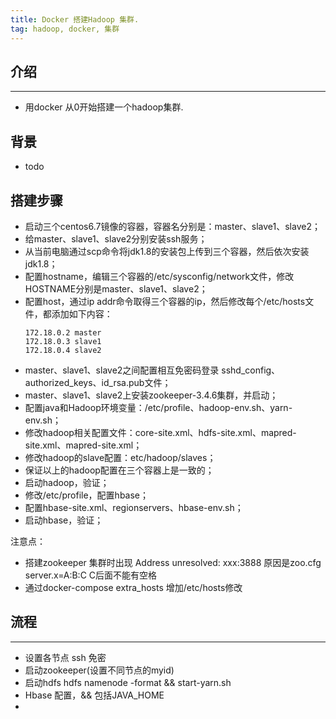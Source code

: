 ```yaml
---
title: Docker 搭建Hadoop 集群.
tag: hadoop, docker, 集群
---
```


## 介绍
---
- 用docker 从0开始搭建一个hadoop集群.

背景
----
- todo 


搭建步骤
----
- 启动三个centos6.7镜像的容器，容器名分别是：master、slave1、slave2；
- 给master、slave1、slave2分别安装ssh服务；
- 从当前电脑通过scp命令将jdk1.8的安装包上传到三个容器，然后依次安装jdk1.8；
- 配置hostname，编辑三个容器的/etc/sysconfig/network文件，修改HOSTNAME分别是master、slave1、slave2；
- 配置host，通过ip addr命令取得三个容器的ip，然后修改每个/etc/hosts文件，都添加如下内容： 
  ```
  172.18.0.2 master 
  172.18.0.3 slave1 
  172.18.0.4 slave2
  ```
- master、slave1、slave2之间配置相互免密码登录       sshd_config、authorized_keys、id_rsa.pub文件；
- master、slave1、slave2上安装zookeeper-3.4.6集群，并启动；
- 配置java和Hadoop环境变量：/etc/profile、hadoop-env.sh、yarn-env.sh；
- 修改hadoop相关配置文件：core-site.xml、hdfs-site.xml、mapred-site.xml、mapred-site.xml；
- 修改hadoop的slave配置：etc/hadoop/slaves；
- 保证以上的hadoop配置在三个容器上是一致的；
- 启动hadoop，验证；
- 修改/etc/profile，配置hbase；
- 配置hbase-site.xml、regionservers、hbase-env.sh；
- 启动hbase，验证；



注意点：
  - 搭建zookeeper 集群时出现 Address unresolved: xxx:3888 原因是zoo.cfg server.x=A:B:C C后面不能有空格
  - 通过docker-compose extra_hosts 增加/etc/hosts修改


## 流程
----
- 设置各节点 ssh 免密
- 启动zookeeper(设置不同节点的myid)
- 启动hdfs hdfs namenode -format  && start-yarn.sh
- Hbase 配置，&& 包括JAVA_HOME
- 